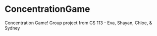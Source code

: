 # ConcentrationGame
Concentration Game! Group project from CS 113 - Eva, Shayan, Chloe, &amp; Sydney 
